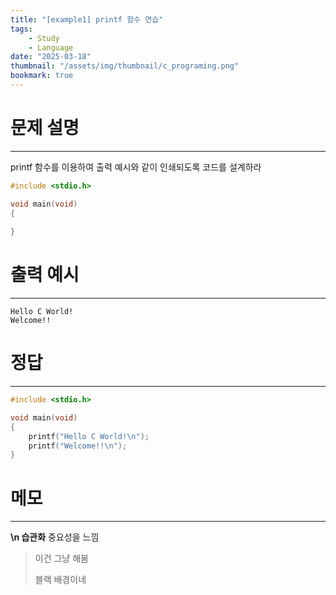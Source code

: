 ```yaml
---
title: "[example1] printf 함수 연습"
tags:
    - Study
    - Language
date: "2025-03-18"
thumbnail: "/assets/img/thumbnail/c_programing.png"
bookmark: true
---
```

# 문제 설명
---
printf 함수를 이용하여 출력 예시와 같이 인쇄되도록 코드를 설계하라

```c
#include <stdio.h>

void main(void)
{
	
}
```

# 출력 예시
---

```
Hello C World!
Welcome!!
```

# 정답
---

```c
#include <stdio.h>

void main(void)
{
	printf("Hello C World!\n");
	printf("Welcome!!\n");
}
```

# 메모
---
**\n 습관화** 중요성을 느낌

> 이건 그냥 해봄
> 
> 블랙 배경이네